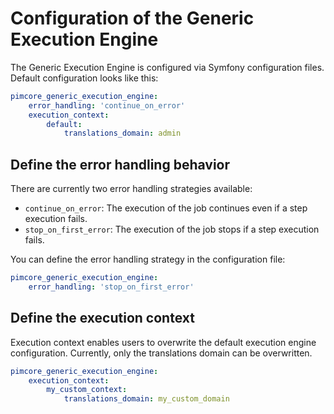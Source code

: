 # Configuration of the Generic Execution Engine

The Generic Execution Engine is configured via Symfony configuration files. Default configuration looks like this:

```yaml
pimcore_generic_execution_engine:
    error_handling: 'continue_on_error'
    execution_context:
        default:
            translations_domain: admin
```

## Define the error handling behavior
There are currently two error handling strategies available:

- `continue_on_error`: The execution of the job continues even if a step execution fails.
- `stop_on_first_error`: The execution of the job stops if a step execution fails.

You can define the error handling strategy in the configuration file:

```yaml
pimcore_generic_execution_engine:
    error_handling: 'stop_on_first_error'
```

## Define the execution context
Execution context enables users to overwrite the default execution engine configuration. Currently, only the translations domain can be overwritten.

```yaml
pimcore_generic_execution_engine:
    execution_context:
        my_custom_context:
            translations_domain: my_custom_domain
```